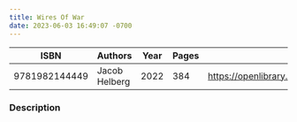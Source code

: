 ```yaml
---
title: Wires Of War
date: 2023-06-03 16:49:07 -0700
---
```


| ISBN        | Authors      | Year    | Pages    | URL   |
| ----------- | ------------ | ------- | -------- | ----- |
| 9781982144449  | Jacob Helberg| 2022| 384|https://openlibrary.org/books/OL38323080M/Wires_of_War|    

### Description
